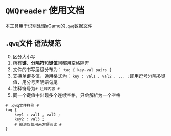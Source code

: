 # `QWQreader` 使用文档

本工具用于识别处理aGame的`.qwq`数据文件

## `.qwq`文件 语法规范

0. 区分大小写
1. 所有**键**、**分隔符**和**键值**间都用空格隔开
2. 文件的书写层级分布为： `tag { key-val pairs }`
3. 支持单键多值，通用格式为： `key : val1 , val2 , ... ;`即用逗号分隔多键值，用分号声明语句尾
4. 注释符号为`# 注释内容 #`
5. 同一个键值中出现多个连续空格，只会解析为一个空格

```qwq
# .qwq文件样例 #
tag {
    key1 : val1 , val2 ;
    key2 : val3 ;
    # 缩进仅仅用来方便阅读 #
}

```